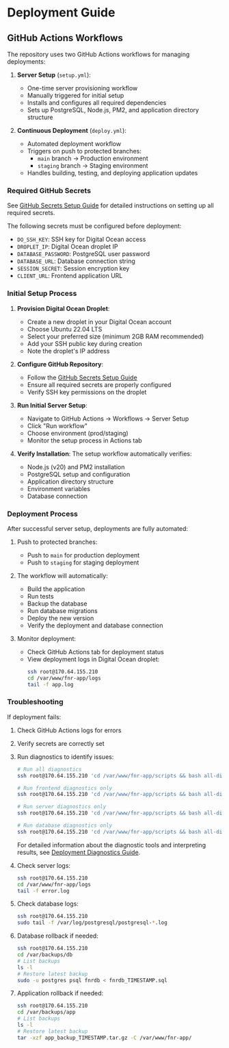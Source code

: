 # Deployment Guide

## GitHub Actions Workflows

The repository uses two GitHub Actions workflows for managing deployments:

1. **Server Setup** (`setup.yml`):
   - One-time server provisioning workflow
   - Manually triggered for initial setup
   - Installs and configures all required dependencies
   - Sets up PostgreSQL, Node.js, PM2, and application directory structure

2. **Continuous Deployment** (`deploy.yml`):
   - Automated deployment workflow
   - Triggers on push to protected branches:
     - `main` branch → Production environment
     - `staging` branch → Staging environment
   - Handles building, testing, and deploying application updates

### Required GitHub Secrets

See [GitHub Secrets Setup Guide](./github-secrets.md) for detailed instructions on setting up all required secrets.

The following secrets must be configured before deployment:
- `DO_SSH_KEY`: SSH key for Digital Ocean access
- `DROPLET_IP`: Digital Ocean droplet IP
- `DATABASE_PASSWORD`: PostgreSQL user password
- `DATABASE_URL`: Database connection string
- `SESSION_SECRET`: Session encryption key
- `CLIENT_URL`: Frontend application URL

### Initial Setup Process

1. **Provision Digital Ocean Droplet**:
   - Create a new droplet in your Digital Ocean account
   - Choose Ubuntu 22.04 LTS
   - Select your preferred size (minimum 2GB RAM recommended)
   - Add your SSH public key during creation
   - Note the droplet's IP address

2. **Configure GitHub Repository**:
   - Follow the [GitHub Secrets Setup Guide](./github-secrets.md)
   - Ensure all required secrets are properly configured
   - Verify SSH key permissions on the droplet

3. **Run Initial Server Setup**:
   - Navigate to GitHub Actions → Workflows → Server Setup
   - Click "Run workflow"
   - Choose environment (prod/staging)
   - Monitor the setup process in Actions tab

4. **Verify Installation**:
   The setup workflow automatically verifies:
   - Node.js (v20) and PM2 installation
   - PostgreSQL setup and configuration
   - Application directory structure
   - Environment variables
   - Database connection

### Deployment Process

After successful server setup, deployments are fully automated:

1. Push to protected branches:
   - Push to `main` for production deployment
   - Push to `staging` for staging deployment

2. The workflow will automatically:
   - Build the application
   - Run tests
   - Backup the database
   - Run database migrations
   - Deploy the new version
   - Verify the deployment and database connection

3. Monitor deployment:
   - Check GitHub Actions tab for deployment status
   - View deployment logs in Digital Ocean droplet:
     ```bash
     ssh root@170.64.155.210
     cd /var/www/fnr-app/logs
     tail -f app.log
     ```

### Troubleshooting

If deployment fails:

1. Check GitHub Actions logs for errors
2. Verify secrets are correctly set
3. Run diagnostics to identify issues:

   ```bash
   # Run all diagnostics
   ssh root@170.64.155.210 'cd /var/www/fnr-app/scripts && bash all-diagnostics.sh --all'

   # Run frontend diagnostics only
   ssh root@170.64.155.210 'cd /var/www/fnr-app/scripts && bash all-diagnostics.sh --frontend'

   # Run server diagnostics only
   ssh root@170.64.155.210 'cd /var/www/fnr-app/scripts && bash all-diagnostics.sh --server'

   # Run database diagnostics only
   ssh root@170.64.155.210 'cd /var/www/fnr-app/scripts && bash all-diagnostics.sh --database'
   ```

   For detailed information about the diagnostic tools and interpreting results, see [Deployment Diagnostics Guide](./deployment-diagnostics.md).

4. Check server logs:
   ```bash
   ssh root@170.64.155.210
   cd /var/www/fnr-app/logs
   tail -f error.log
   ```

5. Check database logs:
   ```bash
   ssh root@170.64.155.210
   sudo tail -f /var/log/postgresql/postgresql-*.log
   ```

6. Database rollback if needed:
   ```bash
   ssh root@170.64.155.210
   cd /var/backups/db
   # List backups
   ls -l
   # Restore latest backup
   sudo -u postgres psql fnrdb < fnrdb_TIMESTAMP.sql
   ```

7. Application rollback if needed:
   ```bash
   ssh root@170.64.155.210
   cd /var/backups/app
   # List backups
   ls -l
   # Restore latest backup
   tar -xzf app_backup_TIMESTAMP.tar.gz -C /var/www/fnr-app/
   ```
